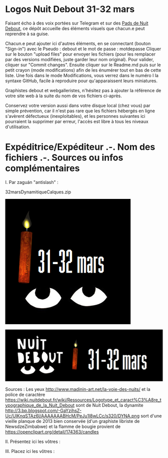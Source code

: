 # Logos Nuit Debout 31-32 mars

Faisant écho à des voix portées sur Telegram et sur des [Pads de Nuit Debout](https://nuitdebout.fr/blog/2017/01/05/pad-des-pads-de-nuit-debout/), ce dépôt accueille des éléments visuels que chacun.e peut reprendre à sa guise.

Chacun.e peut ajouter ici d'autres éléments, en se connectant (bouton "Sign-in")
avec le Pseudo : debout
et le mot de passe : motdepasse
Cliquer sur le bouton "upload files" pour envoyer les fichiers (pour les remplacer par des versions modifiées, juste garder leur nom original). Pour valider, cliquer sur "Commit changes". 
Ensuite cliquer sur le Readme.md puis sur le petit crayon (mode modifications) afin de les énumérer tout en bas de cette liste. Une fois dans le mode Modifications, vous verrez dans le numéro I la syntaxe GitHub, facile à reproduire pour qu'apparaissent leurs miniatures.

Graphistes debout et webgalleristes, n'hésitez pas à ajouter la référence de votre site web à la suite du nom de vos fichiers ci-après.

Conservez votre version aussi dans votre disque local (chez vous) par simple prévention, car il n'est pas rare que les fichiers hébergés en ligne s'avèrent défectueux (inexploitables), et les personnes suivantes ici pourraient la supprimer par erreur, l'accès est libre à tous les niveaux d'utilisation.

# Expéditrice/Expéditeur .-. Nom des fichiers  .-.  Sources ou infos complémentaires

I. Par zaguán "antislash" :

32marsDynamitiqueCalques.zip

![32marsDynamitiqueCarre.png](32marsDynamitiqueCarre.png) 

![32marsDynamitiqueBandeau.png](32marsDynamitiqueBandeau.png)

Sources : Les yeux http://www.madinin-art.net/la-voie-des-nuits/ et la police de caractère https://wiki.nuitdebout.fr/wiki/Ressources/Logotype_et_caract%C3%A8re_typographique_de_la_Nuit_Debout sont de Nuit Debout, la dynamite http://3.bp.blogspot.com/-GaYzihsZ-Uc/UlKnqSTAz6I/AAAAAAABHcM/PeJu1l8wLCc/s320/DYNA.png sort d'une vieille planque de 2013 bien conservée (d'un graphiste libriste de NewsdzeZimbabwe) et la flamme de bougie provient de https://openclipart.org/detail/174363/candles

II. Présentez ici les vôtres :

III. Placez ici les vôtres :

